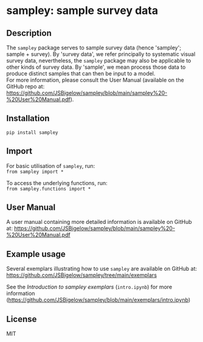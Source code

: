 # sampley: sample survey data

## Description
The ```sampley``` package serves to sample survey data (hence 'sampley'; sample + survey). By 'survey data', we refer 
principally to systematic visual survey data, nevertheless, the ```sampley``` package may also be applicable to other 
kinds of survey data. By 'sample', we mean process those data to produce distinct samples that can then be input to a 
model. 
<br>For more information, please consult the User Manual (available on the GitHub repo at: 
https://github.com/JSBigelow/sampley/blob/main/sampley%20-%20User%20Manual.pdf).

## Installation
```pip install sampley```

## Import
For basic utilisation of ```sampley```, run:
<br>```from sampley import *```

To access the underlying functions, run:
<br>```from sampley.functions import *```

## User Manual
A user manual containing more detailed information is available on GitHub at:
https://github.com/JSBigelow/sampley/blob/main/sampley%20-%20User%20Manual.pdf

## Example usage
Several exemplars illustrating how to use ```sampley``` are available on GitHub at: 
https://github.com/JSBigelow/sampley/tree/main/exemplars

See the _Introduction to sampley exemplars_ (```intro.ipynb```) for more information 
(https://github.com/JSBigelow/sampley/blob/main/exemplars/intro.ipynb)

## License
MIT
